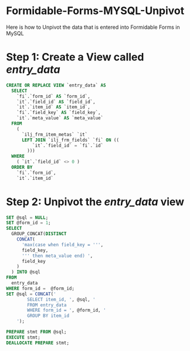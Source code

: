 # Formidable-Forms-MYSQL-Unpivot
Here is how to Unpivot the data that is entered into Formidable Forms in MySQL

# Step 1: Create a View called ***entry_data***

```sql
CREATE OR REPLACE VIEW `entry_data` AS
  SELECT
    `fi`.`form_id` AS `form_id`,
    `it`.`field_id` AS `field_id`,
    `it`.`item_id` AS `item_id`,
    `fi`.`field_key` AS `field_key`,
    `it`.`meta_value` AS `meta_value` 
  FROM
    (
      `ilj_frm_item_metas` `it`
      LEFT JOIN `ilj_frm_fields` `fi` ON ((
          `it`.`field_id` = `fi`.`id` 
        ))) 
  WHERE
    ( `it`.`field_id` <> 0 ) 
  ORDER BY
    `fi`.`form_id`,
    `it`.`item_id`

```

# Step 2: Unpivot the ***entry_data*** view

```sql
SET @sql = NULL;
SET @form_id = 1;
SELECT
  GROUP_CONCAT(DISTINCT
    CONCAT(
      'max(case when field_key = ''',
      field_key,
      ''' then meta_value end) ',
      field_key
    )
  ) INTO @sql 
FROM
  entry_data
WHERE form_id =  @form_id;
SET @sql = CONCAT('
		SELECT item_id, ', @sql, ' 
		FROM entry_data 
		WHERE form_id = ', @form_id, '
		GROUP BY item_id
	');

PREPARE stmt FROM @sql;
EXECUTE stmt;
DEALLOCATE PREPARE stmt;
```
